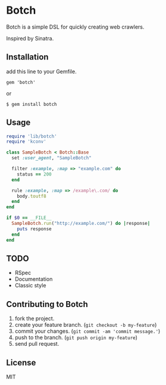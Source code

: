# Botch

Botch is a simple DSL for quickly creating web crawlers.

Inspired by Sinatra.

## Installation

add this line to your Gemfile.

`gem 'botch'`

or

`$ gem install botch`

## Usage

```ruby
require 'lib/botch'
require 'kconv'

class SampleBotch < Botch::Base
  set :user_agent, "SampleBotch"

  filter :example, :map => "example.com" do
    status == 200
  end

  rule :example, :map => /example\.com/ do
    body.toutf8
  end
end

if $0 == __FILE__
  SampleBotch.run("http://example.com/") do |response|
    puts response
  end
end
```

## TODO

- RSpec
- Documentation
- Classic style

## Contributing to Botch

1. fork the project.
2. create your feature branch. (`git checkout -b my-feature`)
3. commit your changes. (`git commit -am 'commit message.'`)
4. push to the branch. (`git push origin my-feature`)
5. send pull request.

## License

MIT

